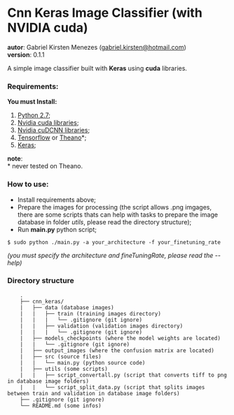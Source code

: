 # __Cnn Keras Image Classifier__ (with NVIDIA cuda)  
__autor__: Gabriel Kirsten Menezes (gabriel.kirsten@hotmail.com)  
__version__: 0.1.1  

A simple image classifier built with __Keras__ using __cuda__ libraries.  

### Requirements:
__You must Install:__  

1. [Python 2.7](https://www.python.org/downloads/);
2. [Nvidia cuda libraries](https://developer.nvidia.com/cuda-downloads);
3. [Nvidia cuDCNN libraries](https://developer.nvidia.com/cudnn);
4. [Tensorflow](https://www.tensorflow.org/install/) or [Theano](http://deeplearning.net/software/theano/install.html)\*;
5. [Keras](https://keras.io/#installation);

**note**:  
\* never tested on Theano.

### How to use:
- Install requirements above;
- Prepare the images for processing (the script allows .png imgages, there are some scripts thats can help with tasks to prepare the image database in folder *utils*, please read the directory structure);
- Run __main.py__ python script;
```
$ sudo python ./main.py -a your_architecture -f your_finetuning_rate
```
*(you must specify the architecture and fineTuningRate, please read the --help)*

### Directory structure

        .  
        ├── cnn_keras/  
        |   ├── data (database images)  
        |   |   ├── train (training images directory)  
        |   |   |   └── .gitignore (git ignore)
        |   |   ├── validation (validation images directory)  
        |   |   |   └── .gitignore (git ignore)
        |   ├── models_checkpoints (where the model weights are located)
        |   |   └── .gitignore (git ignore)
        |   ├── output_images (where the confusion matrix are located) 
        |   ├── src (source files) 
        |   |	└── main.py (python source code)  
        |   ├── utils (some scripts)  
        |   |   ├── script_convertall.py (script that converts tiff to png in database image folders)  
        |   |   └── script_split_data.py (script that splits images between train and validation in database image folders)  
        ├── .gitignore (git ignore)  
        └── README.md (some infos)  
